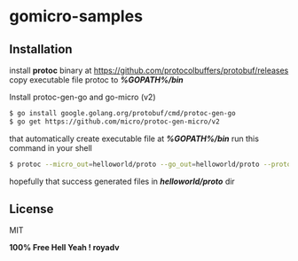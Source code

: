 # gomicro-samples


## Installation
install **protoc** binary at https://github.com/protocolbuffers/protobuf/releases
copy executable file protoc to ***%GOPATH%/bin*** 

Install protoc-gen-go and go-micro (v2)
```sh
$ go install google.golang.org/protobuf/cmd/protoc-gen-go
$ go get https://github.com/micro/protoc-gen-micro/v2
```
that automatically create executable file at ***%GOPATH%/bin*** 
run this command in your shell
```sh
$ protoc --micro_out=helloworld/proto --go_out=helloworld/proto --proto_path=helloworld helloworld/proto/hello.proto
```
hopefully that success generated files in ***helloworld/proto*** dir

License
----
MIT


**100% Free Hell Yeah ! royadv**

[//]: # (These are reference links used in the body of this note and get stripped out when the markdown processor does its job. There is no need to format nicely because it shouldn't be seen. Thanks SO - http://stackoverflow.com/questions/4823468/store-comments-in-markdown-syntax)